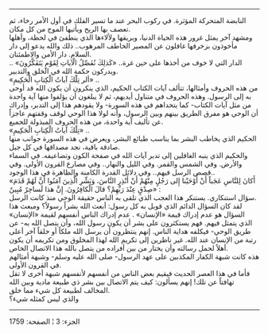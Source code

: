 ------------------------------------------------------------------------

النابضة المتحركة المؤثرة. في ركوب البحر عند ما تسير الفلك في أول الأمر
رخاء، ثم تعصف بها الريح ويأتيها الموج من كل مكان.  
ومشهد آخر يمثل غرور هذه الحياة الدنيا، وبريقها ولألاءها الذي ينطفئ في
لحظة، وأهلها مأخوذون بزخرفها غافلون عن المصير الخاطف المرهوب.. ذلك والله
يدعو إلى دار السلام. دار الأمن والاطمئنان.  
الدار التي لا خوف من أخذها على حين غرة.. «كَذلِكَ نُفَصِّلُ الْآياتِ لِقَوْمٍ يَتَفَكَّرُونَ»
.. ويدركون حكمة الله في الخلق والتدبير.  
«ألر تِلْكَ آياتُ الْكِتابِ الْحَكِيمِ» ..  
من هذه الحروف وأمثالها، تتألف آيات الكتاب الحكيم، الذي ينكرون أن يكون
الله قد أوحى به إلى الرسول. وهذه الحروف في متناول أيديهم، ثم لا يبلغون
أن يؤلفوا منها آية واحدة من مثل آيات الكتاب- كما يتحداهم في هذه السورة-
ولا يقودهم هذا إلى التدبر، وإدراك أن الوحي هو مفرق الطريق بينهم وبين
الرسول، وأنه لولا هذا الوحي لوقف وقفتهم عاجزاً عن تأليف آية واحدة، من هذه
الحروف المبذولة للجميع.  
«تِلْكَ آياتُ الْكِتابِ الْحَكِيمِ» ..  
الحكيم الذي يخاطب البشر بما يناسب طبائع البشر، ويعرض في هذه السورة جوانب
منها صادقة باقية، نجد مصداقها في كل جيل.  
والحكيم الذي ينبه الغافلين إلى تدبر آيات الله في صفحة الكون وتضاعيفه. في
السماء والأرض. وفي الشمس والقمر. وفي الليل والنهار.. وفي مصارع القرون
الأولى. وفي قصص الرسل فيهم.. وفي دلائل القدرة الكامنة والظاهرة في هذا
الوجود..  
«أَكانَ لِلنَّاسِ عَجَباً أَنْ أَوْحَيْنا إِلى رَجُلٍ مِنْهُمْ أَنْ أَنْذِرِ النَّاسَ، وَبَشِّرِ الَّذِينَ آمَنُوا
أَنَّ لَهُمْ قَدَمَ صِدْقٍ عِنْدَ رَبِّهِمْ؟ قالَ الْكافِرُونَ. إِنَّ هذا لَساحِرٌ مُبِينٌ» :  
سؤال استنكاري. يستنكر هذا العجب الذي تلقى به الناس حقيقة الوحي منذ كانت
الرسل.  
لقد كان السؤال الدائم الذي قوبل به كل رسول: أبعث الله بشراً رسولاً؟ ومبعث
هذا السؤال هو عدم إدراك قيمة «الإنسان» . عدم إدراك الناس أنفسهم لقيمة
«الإنسان» الذي يتمثل فيهم. فهم يستكثرون على بشر أن يكون رسول الله، وأن
يتصل الله به- عن طريق الوحي- فيكلفه هداية الناس. إنهم ينتظرون أن يرسل
الله ملكاً أو خلقاً آخر أعلى رتبة من الإنسان عند الله. غير ناظرين إلى
تكريم الله لهذا المخلوق ومن تكريمه أن يكون أهلاً لحمل رسالته وأن يختار من
بين أفراده من يتصل بالله هذا الاتصال الخاص.  
هذه كانت شبهة الكفار المكذبين على عهد الرسول- صلى الله عليه وسلم- وشبهة
أمثالهم في القرون الأولى.  
فأما في هذا العصر الحديث فيقيم بعض الناس من أنفسهم لأنفسهم شبهة أخرى لا
تقل تهافتاً عن تلك! إنهم يسألون: كيف يتم الاتصال بين بشر ذي طبيعة مادية
وبين الله المخالف لطبيعة كل شيء مما خلق.  
والذي ليس كمثله شيء؟

------------------------------------------------------------------------

الجزء: 3 ¦ الصفحة: 1759
